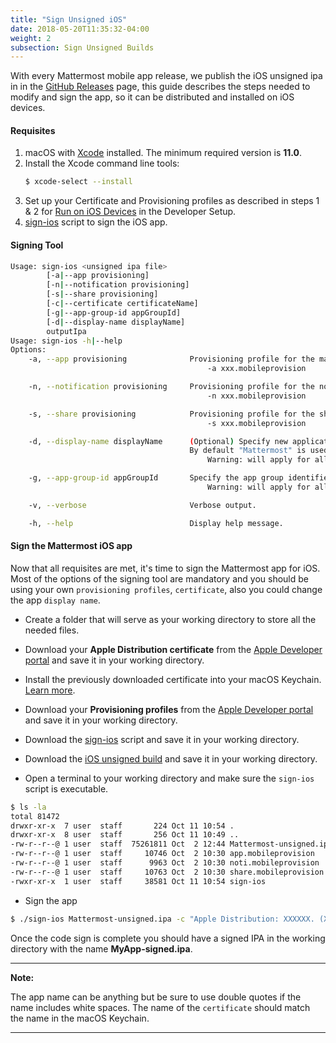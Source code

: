 ```yaml
---
title: "Sign Unsigned iOS"
date: 2018-05-20T11:35:32-04:00
weight: 2
subsection: Sign Unsigned Builds
---
```


With every Mattermost mobile app release, we publish the iOS unsigned ipa in in the [GitHub Releases](https://github.com/mattermost/mattermost-mobile/releases) page, this guide describes the steps needed to modify and sign the app, so it can be distributed and installed on iOS devices.

#### Requisites

1. macOS with [Xcode](https://itunes.apple.com/us/app/xcode/id497799835?ls=1&mt=12) installed. The minimum required version is **11.0**.
2. Install the Xcode command line tools:
	```bash
	$ xcode-select --install
3. Set up your Certificate and Provisioning profiles as described in steps 1 & 2 for [Run on iOS Devices](/contribute/mobile/developer-setup/run/#run-on-ios-devices) in the Developer Setup.
4. [sign-ios](/scripts/sign-ios) script to sign the iOS app.

#### Signing Tool

```bash
Usage: sign-ios <unsigned ipa file>
		[-a|--app provisioning]
		[-n|--notification provisioning]
		[-s|--share provisioning]
		[-c|--certificate certificateName]
		[-g|--app-group-id appGroupId]
		[-d|--display-name displayName]
		outputIpa
Usage: sign-ios -h|--help
Options:
	-a, --app provisioning	            Provisioning profile for the main application.
							                -a xxx.mobileprovision

	-n, --notification provisioning		Provisioning profile for the notification extension.
							                -n xxx.mobileprovision

	-s, --share provisioning		    Provisioning profile for the share extension.
							                -s xxx.mobileprovision

	-d, --display-name displayName		(Optional) Specify new application display name.
                                        By default "Mattermost" is used.
							                Warning: will apply for all nested apps and extensions.

	-g, --app-group-id appGroupId		Specify the app group identifier to use (AppGroupId).
							                Warning: will apply for all nested apps and extensions.

	-v, --verbose				        Verbose output.

	-h, --help				            Display help message.
```

#### Sign the Mattermost iOS app

Now that all requisites are met, it's time to sign the Mattermost app for iOS. Most of the options of the signing tool are mandatory
and you should be using your own `provisioning profiles`, `certificate`, also you could change the app `display name`.

* Create a folder that will serve as your working directory to store all the needed files.

* Download your **Apple Distribution certificate** from the [Apple Developer portal](https://developer.apple.com/account/resources/certificates/list) and save it in your working directory.
* Install the previously downloaded certificate into your macOS Keychain. [Learn more](https://developer.apple.com/support/certificates).
* Download your **Provisioning profiles** from the [Apple Developer portal](https://developer.apple.com/account/resources/profiles/list) and save it in your working directory.
* Download the [sign-ios](/scripts/sign-ios) script and save it in your working directory.
* Download the [iOS unsigned build](https://github.com/mattermost/mattermost-mobile/releases) and save it in your working directory.
* Open a terminal to your working directory and make sure the `sign-ios` script is executable.

```bash
$ ls -la
total 81472
drwxr-xr-x  7 user  staff       224 Oct 11 10:54 .
drwxr-xr-x  8 user  staff       256 Oct 11 10:49 ..
-rw-r--r--@ 1 user  staff  75261811 Oct  2 12:44 Mattermost-unsigned.ipa
-rw-r--r--@ 1 user  staff     10746 Oct  2 10:30 app.mobileprovision
-rw-r--r--@ 1 user  staff      9963 Oct  2 10:30 noti.mobileprovision
-rw-r--r--@ 1 user  staff     10763 Oct  2 10:30 share.mobileprovision
-rwxr-xr-x  1 user  staff     38581 Oct 11 10:54 sign-ios
```

* Sign the app

```bash
$ ./sign-ios Mattermost-unsigned.ipa -c "Apple Distribution: XXXXXX. (XXXXXXXXXX)" -a app.mobileprovision -n noti.mobileprovision -s share.mobileprovision -g group.com.mattermost -d "My App Display Name" MyApp-signed.ipa
```

Once the code sign is complete you should have a signed IPA in the working directory with the name **MyApp-signed.ipa**.

---
**Note:**

The app name can be anything but be sure to use double quotes if the name includes white spaces. The name of the `certificate` should match the name in the macOS Keychain.

---
